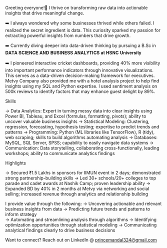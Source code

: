 Greeting everyone!👋
I thrive on transforming raw data into actionable insights that drive meaningful change.

➡️ I always wondered why some businesses thrived while others failed. I realized the secret ingredient is data. This curiosity sparked my passion for extracting powerful insights from numbers that drive growth. 

➡️ Currently diving deeper into data-driven thinking by pursuing a B.Sc in 𝐃𝐀𝐓𝐀 𝐒𝐂𝐈𝐄𝐍𝐂𝐄 𝐀𝐍𝐃 𝐁𝐔𝐒𝐈𝐍𝐄𝐒𝐒 𝐀𝐍𝐀𝐋𝐘𝐓𝐈𝐂𝐒 𝐚𝐭 𝐇𝐒𝐍𝐂 𝐔𝐧𝐢𝐯𝐞𝐫𝐬𝐢𝐭𝐲

➡️ I pioneered interactive cricket dashboards, providing 40% more visibility into important performance indicators through innovative visualizations. This serves as a data-driven decision-making framework for executives. Metvy Company also provided me with a hotel analysis project to help find insights using my SQL and Python expertise. I used sentiment analysis on 500k reviews to identify factors that may enhance guest delight by 89%.

Skills

→ Data Analytics: Expert in turning messy data into clear insights using Power BI, Tableau, and Excel (formulas, formatting, pivots); ability to uncover valuable business insights
→ Statistical Modeling: Clustering, regression, forecasting, hypothesis testing; expertise to predict trends and patterns
→ Programming: Python (ML libraries like TensorFlow), R (tidy), web scraping; skills to build algorithms automating analysis
→ Databases: MySQL, SQL Server, SPSS; capability to easily navigate data systems
→ Communication: Data storytelling, collaborating cross-functionally, leading workshops; ability to communicate analytics findings  

Highlights

→ Secured ₹1.5 Lakhs in sponsors for IIMUN event in 2 days; demonstrated strong partnership-building skills
→ Led 30+ schools/20+ colleges to top parade and cadet awards at Nashik Camp; proven leadership ability
→ Expanded BD by 40% in 2 months at Metvy via networking and social selling; increased revenue through analytics and relationship building  

I provide value through the following:
→ Uncovering actionable and relevant business insights from data
→ Predicting future trends and patterns to inform strategy  
→ Automating and streamlining analysis through algorithms
→ Identifying optimization opportunities through statistical modeling
→ Communicating analytical findings clearly to drive business decisions

Want to connect? Reach out on LinkedIn @ princemandal324@gmail.com

